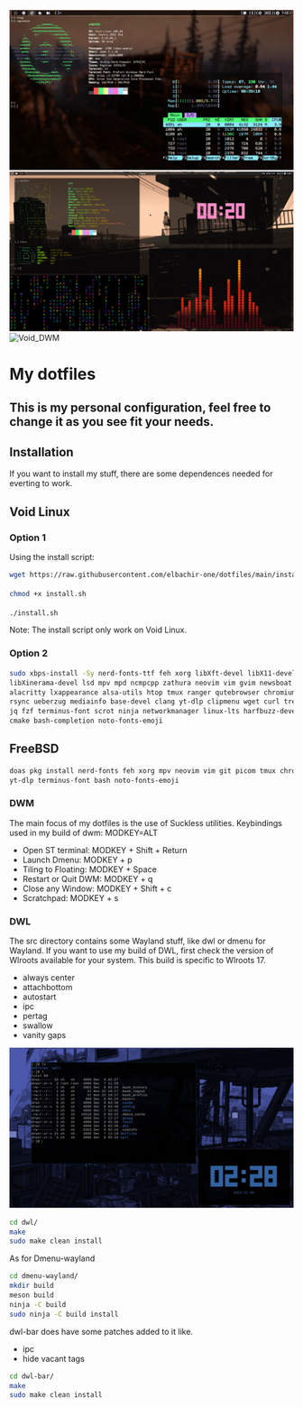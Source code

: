 ![Void_DWM](assets/Void_DWM.jpg)
![Void_DWM](assets/Void_DWM2.jpg)
![Void_DWM](assets/Void_DWM.gif)
# My dotfiles

## This is my personal configuration, feel free to change it as you see fit your needs.

## Installation

If you want to install my stuff, there are some dependences needed for everting to work.

## Void Linux

### Option 1

Using the install script:

```bash
wget https://raw.githubusercontent.com/elbachir-one/dotfiles/main/install.sh

chmod +x install.sh

./install.sh
```

Note: The install script only work on Void Linux.

### Option 2

```bash
sudo xbps-install -Sy nerd-fonts-ttf feh xorg libXft-devel libX11-devel \
libXinerama-devel lsd mpv mpd ncmpcpp zathura neovim vim gvim newsboat picom \
alacritty lxappearance alsa-utils htop tmux ranger qutebrowser chromium ffmpeg \
rsync ueberzug mediainfo base-devel clang yt-dlp clipmenu wget curl tree nodejs \
jq fzf terminus-font scrot ninja networkmanager linux-lts harfbuzz-devel git \
cmake bash-completion noto-fonts-emoji
```

## FreeBSD

```bash
doas pkg install nerd-fonts feh xorg mpv neovim vim git picom tmux chromium \
yt-dlp terminus-font bash noto-fonts-emoji
```

### DWM

The main focus of my dotfiles is the use of Suckless utilities.
Keybindings used in my build of dwm:
MODKEY=ALT

- Open ST terminal: MODKEY + Shift + Return
- Launch Dmenu: MODKEY + p
- Tiling to Floating: MODKEY + Space
- Restart or Quit DWM: MODKEY + q
- Close any Window: MODKEY + Shift + c
- Scratchpad: MODKEY + s

### DWL

The src directory contains some Wayland stuff, like dwl or dmenu for Wayland.
If you want to use my build of DWL,
first check the version of Wlroots available for your system.
This build is specific to Wlroots 17.

- always center
- attachbottom
- autostart
- ipc
- pertag
- swallow
- vanity gaps

![Void DWL](assets/dwl.jpg)

```bash
cd dwl/
make
sudo make clean install
```

As for Dmenu-wayland

```bash
cd dmenu-wayland/
mkdir build
meson build
ninja -C build
sudo ninja -C build install
```

dwl-bar does have some patches added to it like.

- ipc
- hide vacant tags

```bash
cd dwl-bar/
make
sudo make clean install
```
